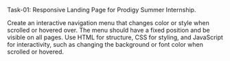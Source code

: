 Task-01: Responsive Landing Page for Prodigy Summer Internship.

Create an interactive navigation menu that changes color or style when scrolled or hovered over. The menu should have a fixed position and be visible on all pages. Use HTML for structure, CSS for styling, and JavaScript for interactivity, such as changing the background or font color when scrolled or hovered.
